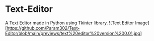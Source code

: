 # Text-Editor
A Text Editor made in Python using Tkinter library.
![Text Editor Image][https://github.com/Param302/Text-Editor/blob/main/previews/text%20editor%20version%200.01.jpg]
